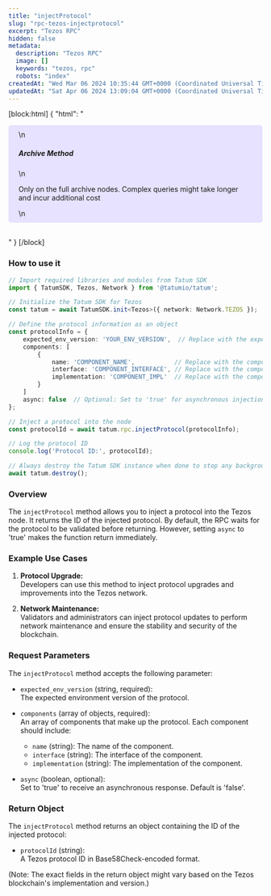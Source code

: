 ```yaml
---
title: "injectProtocol"
slug: "rpc-tezos-injectprotocol"
excerpt: "Tezos RPC"
hidden: false
metadata: 
  description: "Tezos RPC"
  image: []
  keywords: "tezos, rpc"
  robots: "index"
createdAt: "Wed Mar 06 2024 10:35:44 GMT+0000 (Coordinated Universal Time)"
updatedAt: "Sat Apr 06 2024 13:09:04 GMT+0000 (Coordinated Universal Time)"
---
```

[block:html]
{
  "html": "<div style="padding: 10px 20px; border-radius: 5px; background-color: #e6e2ff; margin: 0 0 30px 0;">\n  <h5>Archive Method</h5>\n  <p>Only on the full archive nodes. Complex queries might take longer and incur additional cost</p>\n</div>"
}
[/block]


### How to use it

```typescript code example
// Import required libraries and modules from Tatum SDK
import { TatumSDK, Tezos, Network } from '@tatumio/tatum';

// Initialize the Tatum SDK for Tezos
const tatum = await TatumSDK.init<Tezos>({ network: Network.TEZOS });

// Define the protocol information as an object
const protocolInfo = {
    expected_env_version: 'YOUR_ENV_VERSION',  // Replace with the expected environment version
    components: [
        {
            name: 'COMPONENT_NAME',           // Replace with the component name
            interface: 'COMPONENT_INTERFACE', // Replace with the component interface
            implementation: 'COMPONENT_IMPL'  // Replace with the component implementation
        }
    ]
    async: false  // Optional: Set to 'true' for asynchronous injection
};

// Inject a protocol into the node
const protocolId = await tatum.rpc.injectProtocol(protocolInfo);

// Log the protocol ID
console.log('Protocol ID:', protocolId);

// Always destroy the Tatum SDK instance when done to stop any background processes
await tatum.destroy();
```

### Overview

The `injectProtocol` method allows you to inject a protocol into the Tezos node. It returns the ID of the injected protocol. By default, the RPC waits for the protocol to be validated before returning. However, setting `async` to 'true' makes the function return immediately.

### Example Use Cases

1. **Protocol Upgrade:**  
   Developers can use this method to inject protocol upgrades and improvements into the Tezos network.

2. **Network Maintenance:**  
   Validators and administrators can inject protocol updates to perform network maintenance and ensure the stability and security of the blockchain.

### Request Parameters

The `injectProtocol` method accepts the following parameter:

- `expected_env_version` (string, required):  
  The expected environment version of the protocol.

- `components` (array of objects, required):  
  An array of components that make up the protocol. Each component should include:
  - `name` (string): The name of the component.
  - `interface` (string): The interface of the component.
  - `implementation` (string): The implementation of the component.

- `async` (boolean, optional):  
  Set to 'true' to receive an asynchronous response. Default is 'false'.

### Return Object

The `injectProtocol` method returns an object containing the ID of the injected protocol:

- `protocolId` (string):  
  A Tezos protocol ID in Base58Check-encoded format.

(Note: The exact fields in the return object might vary based on the Tezos blockchain's implementation and version.)
